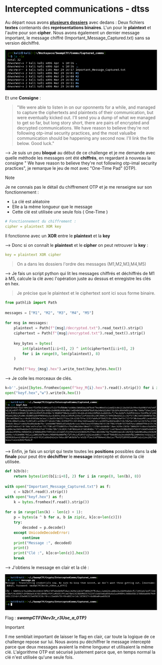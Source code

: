 # Intercepted communications - dtss

Au départ nous avons **[plusieurs dossiers](data/Captured_comms.zip)** avec dedans : Deux fichiers **textes** contenants des **représentations binaires**. L'un pour le **plaintext** et l'autre pour son **cipher**. Nous avons également un dernier message important, le message chiffré (Important_Message_Captured.txt) sans sa version déchiffré.

![dossiers+message](data/files.png)

Et une **Consigne** : 

> "We were able to listen in on our oponnents for a while, and managed to capture the ciphertexts and plaintexts of their communication, but were eventually kicked out. I'll send you a dump of what we managed to get so far, but long story short, there are pairs of encrypted and decrypted communications. We have reason to believe they're not following otp-imal security practices, and the most valualbe communication should be happening any second now. I'll link the file below. Good luck."

--> Je suis un peu **bloqué** au début de ce challenge et je me demande avec quelle méthode les messages ont été **chiffrés**, en regardant à nouveau la consigne " We have reason to believe they're not following otp-imal security practices", je remarque le jeu de mot avec "One-Time Pad" (OTP).

> [!NOTE] 
> Je ne connais pas le détail du chiffrement OTP et je me renseigne sur son fonctionnement : 
> - La clé est aléatoire
> - Elle a la même longueur que le message
> - Cette clé est utilisée une seule fois ( One-Time ) 

```yml
# Fonctionnement du chiffrement :
cipher = plaintext XOR key
```

Il fonctionne avec un **XOR** entre le **plaintext** et la **key** 

-->  Donc si on connaît le **plaintext** et le **cipher** on peut retrouver la **key** :

```yml
key = plaintext XOR cipher
```

> On a dans les dossiers l'ordre des messages (M1,M2,M3,M4,M5)

--> Je fais un script python qui lit les messages chiffrés et déchiffrés de M1 à M5, calcule la clé avec l'opération juste au dessus et enregistre les clés en hex.
> Je précise que le plaintext et le ciphertext sont ici sous forme binaire.

```python
from pathlib import Path

messages = ["M1", "M2", "M3", "M4", "M5"]

for msg in messages:
    plaintext = Path(f"{msg}/decrypted.txt").read_text().strip()
    ciphertext = Path(f"{msg}/encrypted.txt").read_text().strip()
    
    key_bytes = bytes(
        int(plaintext[i:i+8], 2) ^ int(ciphertext[i:i+8], 2)
        for i in range(0, len(plaintext), 8)
    )
    
    Path(f"key_{msg}.hex").write_text(key_bytes.hex())
```

--> Je colle les morceaux de clés.

```python
k=b''.join([bytes.fromhex(open(f"key_M{i}.hex").read().strip()) for i in range(1,6)])
open("keyf.hex","w").write(k.hex())
```
![keyf](data/keyf.png)

--> Enfin, je fais un script qui teste toutes les **positions** possibles dans la **clé finale** pour peut être **déchiffrer** le **message** intercepté et donne la clé utilisée.

```python
def b2b(b): 
    return bytes(int(b[i:i+8], 2) for i in range(0, len(b), 8))

with open("Important_Message_Captured.txt") as f:
    c = b2b(f.read().strip())
with open("keyf.hex") as f:
    k = bytes.fromhex(f.read().strip())

for o in range(len(k) - len(c) + 1):
    p = bytes(a ^ b for a, b in zip(c, k[o:o+len(c)]))
    try:
        decoded = p.decode()
    except UnicodeDecodeError:
        continue
    print("Message :", decoded)
    print()
    print("Clé :", k[o:o+len(c)].hex())
    break
```

--> J'obtiens le message en clair et la clé :

![flag+key](data/flagkey.png)

Flag : ***swampCTF{Nev3r_r3Use_a_0TP}***

> [!IMPORTANT]
> Il me semblait important de laisser le flag en clair, car toute la logique de ce challenge repose sur lui. Nous avons pu déchiffrer le message intercepté parce que deux messages avaient la même longueur et utilisaient la même clé. L'algorithme OTP est sécurisé justement parce que, en temps normal la clé n'est utilisée qu'une seule fois.

